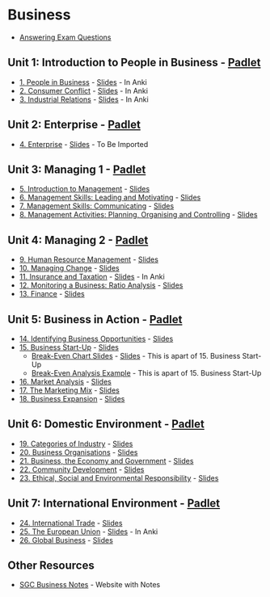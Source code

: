 # Business
- [Answering Exam Questions](answering-exam-questions.md)
## Unit 1: Introduction to People in Business - [Padlet](https://padlet.com/grahammaher/wh79o1thg564lb9t)
- [1. People in Business](unit-1/01-people-in-business.md) - [Slides](slides/unit-1/01-people-in-business.pdf) - In Anki
- [2. Consumer Conflict](unit-1/02-consumer-conflict.md) - [Slides](slides/unit-1/02-consumer-conflict.pdf) - In Anki
- [3. Industrial Relations](unit-1/03-industrial-relations.md) - [Slides](slides/unit-1/03-industrial-relations.pdf) - In Anki
## Unit 2: Enterprise - [Padlet](https://padlet.com/grahammaher/iru76064p0y8kw6c)
- [4. Enterprise](unit-2/04-enterprise.md) - [Slides](slides/unit-2/04-enterprise.pdf) - To Be Imported
## Unit 3: Managing 1 - [Padlet](https://padlet.com/grahammaher/a4nstr4e7hl3bfvn)
- [5. Introduction to Management](unit-3/05-introduction-to-management.md) - [Slides](slides/unit-3/05-introduction-to-management.pdf)
- [6. Management Skills: Leading and Motivating](unit-3/06-management-skills-leading-and-motivating.md) - [Slides](slides/unit-3/06-management-skills-leading-and-motivating.pdf)
- [7. Management Skills: Communicating](unit-3/07-management-skills-communicating.md) - [Slides](slides/unit-3/07-management-skills-communicating.pdf)
- [8. Management Activities: Planning, Organising and Controlling](unit-3/08-management-activities-planning-organising-and-controlling.md) - [Slides](slides/unit-3/08-management-activities-planning-organising-and-controlling.pdf)
## Unit 4: Managing 2 - [Padlet](https://padlet.com/grahammaher/57e1gvfiqilh7bzk)
- [9. Human Resource Management](unit-4/09-hrm.md) - [Slides](slides/unit-4/09-hrm.pdf)
- [10. Managing Change](unit-4/10-managing-change.md) - [Slides](slides/unit-4/10-managing-change.pdf)
- [11. Insurance and Taxation](unit-4/11-insurance-and-taxation.md) - [Slides](slides/unit-4/11-taxation-and-insurance.pdf) - In Anki
- [12. Monitoring a Business: Ratio Analysis](unit-4/12-monitoring-a-business-ratio-analysis.md) - [Slides](slides/unit-4/12-monitoring-a-business-ratio-analysis.pdf)
- [13. Finance](unit-4/13-finance.md) - [Slides](slides/unit-4/13-finance.pdf)
## Unit 5: Business in Action - [Padlet](https://padlet.com/grahammaher/14bammgf2vqeho4s)
- [14. Identifying Business Opportunities](unit-5/14-identiftying-business-opportunities.md) - [Slides](slides/unit-5/14-identiftying-business-opportunities.pdf)
- [15. Business Start-Up](unit-5/15-business-start-up.md) - [Slides](slides/unit-5/15-business-start-up.pdf)
  - [Break-Even Chart Slides](unit-5/15-business-start-up/break-even-chart-slides.md) - [Slides](slides/unit-5/break-even-chart-slides.pdf) - This is apart of 15. Business Start-Up
  - [Break-Even Analysis Example](unit-5/15-business-start-up/break-even-analysis-example.md) - This is apart of 15. Business Start-Up
- [16. Market Analysis](unit-5/16-market-analysis.md) - [Slides](slides/unit-5/16-market-analysis.pdf)
- [17. The Marketing Mix](unit-5/17-the-market-mix.md) - [Slides](slides/unit-5/17-the-market-mix.pdf)
- [18. Business Expansion](unit-5/18-business-expansion.md) - [Slides](slides/unit-5/18-business-expansion.pdf)
## Unit 6: Domestic Environment - [Padlet](https://padlet.com/grahammaher/14bammgf2vqeho4s)
- [19. Categories of Industry](unit-6/19-categories-of-industry.md) - [Slides](slides/unit-6/19-categories-of-industry.pdf)
- [20. Business Organisations](unit-6/20-business-organisations.md) - [Slides](slides/unit-6/20-business-organisations.pdf)
- [21. Business, the Economy and Government](unit-6/21-business-economy-and-government.md) - [Slides](slides/unit-6/21-business-economy-and-government.pdf)
- [22. Community Development](unit-6/22-community-development.md) - [Slides](slides/unit-6/22-community-development.pdf)
- [23. Ethical, Social and Environmental Responsibility](unit-6/23-ethical-social-and-environmental-responsibilities.md) - [Slides](slides/unit-6/23-ethical-social-and-environmental-responsibilities.pdf)
## Unit 7: International Environment - [Padlet](https://padlet.com/grahammaher/14bammgf2vqeho4s)
- [24. International Trade](unit-7/24-international-trade.md) - [Slides](slides/unit-7/24-international-trade.pdf)
- [25. The European Union](unit-7/25-eu.md) - [Slides](slides/unit-7/25-eu.pdf) - In Anki
- [26. Global Business](unit-7/26-global-business.md) - [Slides](slides/unit-7/26-global-business.pdf)
<!-- [27. The Applied Business Question (ABQ)]() - [Slides]()-->

## Other Resources
- [SGC Business Notes](https://sgcbusiness.com/business-notes/) - Website with Notes 
